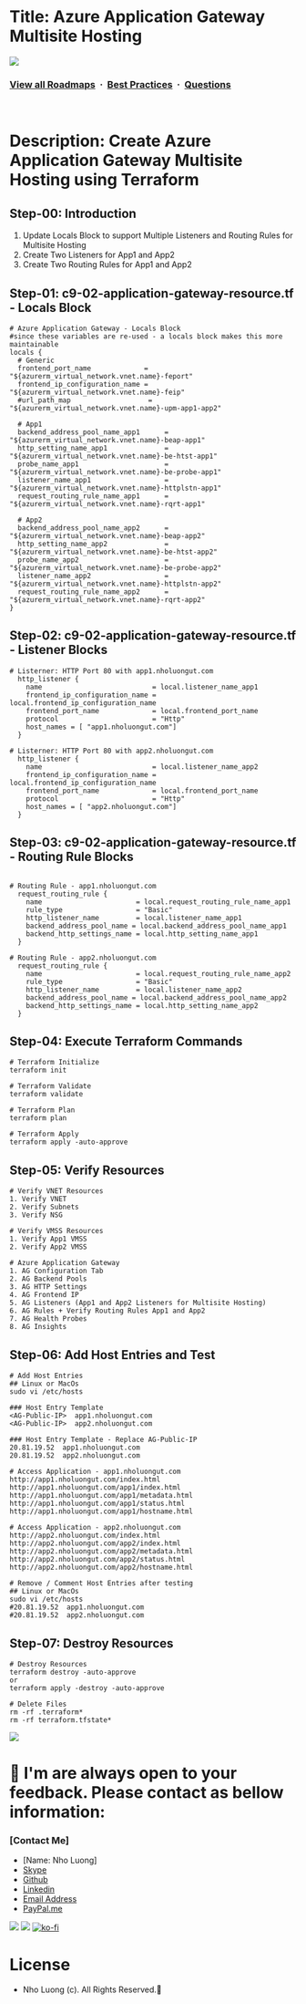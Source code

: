 # Title: Azure Application Gateway Multisite Hosting

![](https://i.imgur.com/waxVImv.png)
### [View all Roadmaps](https://github.com/nholuongut/all-roadmaps) &nbsp;&middot;&nbsp; [Best Practices](https://github.com/nholuongut/all-roadmaps/blob/main/public/best-practices/) &nbsp;&middot;&nbsp; [Questions](https://www.linkedin.com/in/nholuong/)
<br/>

# Description: Create Azure Application Gateway Multisite Hosting using Terraform
## Step-00: Introduction
1. Update Locals Block to support Multiple Listeners and Routing Rules for Multisite Hosting
2. Create Two Listeners for App1 and App2
3. Create Two Routing Rules for App1 and App2

## Step-01: c9-02-application-gateway-resource.tf - Locals Block
```t
# Azure Application Gateway - Locals Block 
#since these variables are re-used - a locals block makes this more maintainable
locals { 
  # Generic 
  frontend_port_name             = "${azurerm_virtual_network.vnet.name}-feport"
  frontend_ip_configuration_name = "${azurerm_virtual_network.vnet.name}-feip"
  #url_path_map                   =  "${azurerm_virtual_network.vnet.name}-upm-app1-app2"  

  # App1
  backend_address_pool_name_app1      = "${azurerm_virtual_network.vnet.name}-beap-app1"
  http_setting_name_app1              = "${azurerm_virtual_network.vnet.name}-be-htst-app1"
  probe_name_app1                     = "${azurerm_virtual_network.vnet.name}-be-probe-app1"
  listener_name_app1                  = "${azurerm_virtual_network.vnet.name}-httplstn-app1"
  request_routing_rule_name_app1      = "${azurerm_virtual_network.vnet.name}-rqrt-app1"

  # App2
  backend_address_pool_name_app2      = "${azurerm_virtual_network.vnet.name}-beap-app2"
  http_setting_name_app2              = "${azurerm_virtual_network.vnet.name}-be-htst-app2"
  probe_name_app2                     = "${azurerm_virtual_network.vnet.name}-be-probe-app2"
  listener_name_app2                  = "${azurerm_virtual_network.vnet.name}-httplstn-app2"
  request_routing_rule_name_app2      = "${azurerm_virtual_network.vnet.name}-rqrt-app2"
}
```

## Step-02: c9-02-application-gateway-resource.tf - Listener Blocks
```t
# Listerner: HTTP Port 80 with app1.nholuongut.com 
  http_listener {
    name                           = local.listener_name_app1
    frontend_ip_configuration_name = local.frontend_ip_configuration_name
    frontend_port_name             = local.frontend_port_name
    protocol                       = "Http"
    host_names = [ "app1.nholuongut.com"]    
  }

# Listerner: HTTP Port 80 with app2.nholuongut.com 
  http_listener {
    name                           = local.listener_name_app2
    frontend_ip_configuration_name = local.frontend_ip_configuration_name
    frontend_port_name             = local.frontend_port_name
    protocol                       = "Http"
    host_names = [ "app2.nholuongut.com"]    
  }
```

## Step-03: c9-02-application-gateway-resource.tf - Routing Rule Blocks
```t

# Routing Rule - app1.nholuongut.com
  request_routing_rule {
    name                       = local.request_routing_rule_name_app1
    rule_type                  = "Basic"
    http_listener_name         = local.listener_name_app1
    backend_address_pool_name = local.backend_address_pool_name_app1
    backend_http_settings_name = local.http_setting_name_app1
  }

# Routing Rule - app2.nholuongut.com
  request_routing_rule {
    name                       = local.request_routing_rule_name_app2
    rule_type                  = "Basic"
    http_listener_name         = local.listener_name_app2
    backend_address_pool_name = local.backend_address_pool_name_app2
    backend_http_settings_name = local.http_setting_name_app2
  }  
```

## Step-04: Execute Terraform Commands
```t
# Terraform Initialize
terraform init

# Terraform Validate
terraform validate

# Terraform Plan
terraform plan

# Terraform Apply
terraform apply -auto-approve
```

## Step-05: Verify Resources
```t
# Verify VNET Resources
1. Verify VNET
2. Verify Subnets
3. Verify NSG

# Verify VMSS Resources
1. Verify App1 VMSS
2. Verify App2 VMSS

# Azure Application Gateway
1. AG Configuration Tab
2. AG Backend Pools
3. AG HTTP Settings
4. AG Frontend IP
5. AG Listeners (App1 and App2 Listeners for Multisite Hosting)
6. AG Rules + Verify Routing Rules App1 and App2
7. AG Health Probes
8. AG Insights
```

## Step-06: Add Host Entries and Test
```t
# Add Host Entries
## Linux or MacOs
sudo vi /etc/hosts

### Host Entry Template
<AG-Public-IP>  app1.nholuongut.com
<AG-Public-IP>  app2.nholuongut.com

### Host Entry Template - Replace AG-Public-IP
20.81.19.52  app1.nholuongut.com
20.81.19.52  app2.nholuongut.com

# Access Application - app1.nholuongut.com
http://app1.nholuongut.com/index.html
http://app1.nholuongut.com/app1/index.html
http://app1.nholuongut.com/app1/metadata.html
http://app1.nholuongut.com/app1/status.html
http://app1.nholuongut.com/app1/hostname.html

# Access Application - app2.nholuongut.com
http://app2.nholuongut.com/index.html
http://app2.nholuongut.com/app2/index.html
http://app2.nholuongut.com/app2/metadata.html
http://app2.nholuongut.com/app2/status.html
http://app2.nholuongut.com/app2/hostname.html

# Remove / Comment Host Entries after testing 
## Linux or MacOs
sudo vi /etc/hosts
#20.81.19.52  app1.nholuongut.com
#20.81.19.52  app2.nholuongut.com
```

## Step-07: Destroy Resources
```t
# Destroy Resources
terraform destroy -auto-approve
or
terraform apply -destroy -auto-approve

# Delete Files
rm -rf .terraform* 
rm -rf terraform.tfstate*
```

![](https://i.imgur.com/waxVImv.png)
# 🚀 I'm are always open to your feedback.  Please contact as bellow information:
### [Contact Me]
* [Name: Nho Luong]
* [Skype](luongutnho_skype)
* [Github](https://github.com/nholuongut/)
* [Linkedin](https://www.linkedin.com/in/nholuong/)
* [Email Address](luongutnho@hotmail.com)
* [PayPal.me](https://www.paypal.com/paypalme/nholuongut)

![](https://i.imgur.com/waxVImv.png)
![](Donate.png)
[![ko-fi](https://ko-fi.com/img/githubbutton_sm.svg)](https://ko-fi.com/nholuong)

# License
* Nho Luong (c). All Rights Reserved.🌟